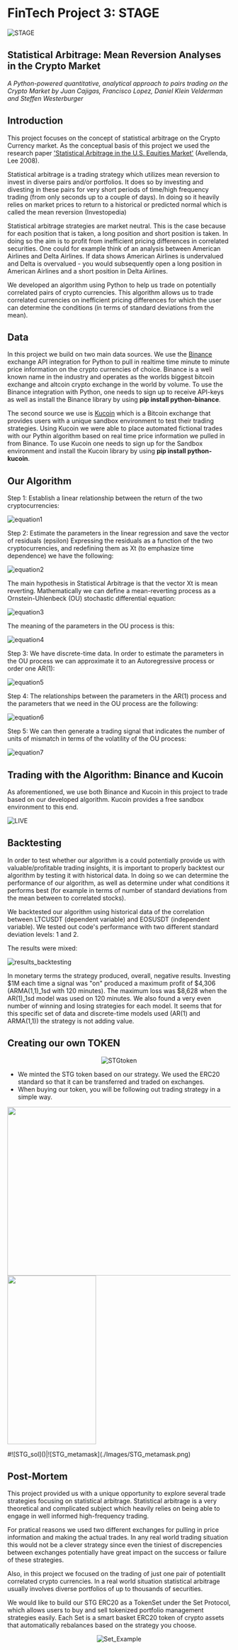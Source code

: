 # FinTech Project 3: STAGE

![STAGE](./Images/STAGE-med.gif)

## Statistical Arbitrage: Mean Reversion Analyses in the Crypto Market
*A Python-powered quantitative, analytical approach to pairs trading on the Crypto Market by Juan Cajigas, Francisco Lopez, Daniel Klein Velderman and Steffen Westerburger*

## Introduction

This project focuses on the concept of statistical arbitrage on the Crypto Currency market. As the conceptual basis of this project we used the research paper ['Statistical Arbitrage in the U.S. Equities Market'](https://www.math.nyu.edu/faculty/avellane/AvellanedaLeeStatArb071008.pdf) (Avellenda, Lee 2008).

Statistical arbitrage is a trading strategy which utilizes mean reversion to invest in diverse pairs and/or portfolios. It does so by investing and divesting in these pairs for very short periods of time/high frequency trading (from only seconds up to a couple of days). In doing so it heavily relies on market prices to return to a historical or predicted normal which is called the mean reversion (Investopedia)

Statistical arbitrage strategies are market neutral. This is the case because for each position that is taken, a long position and short position is taken. In doing so the aim is to profit from inefficient pricing differences in correlated securities. One could for example think of an analysis between American Airlines and Delta Airlines. If data shows American Airlines is undervalued and Delta is overvalued - you would subsequently open a long position in American Airlines and a short position in Delta Airlines. 

We developed an algorithm using Python to help us trade on potentially correlated pairs of crypto currencies. This algorithm allows us to trade correlated currencies on inefficient pricing differences for which the user can determine the conditions (in terms of standard deviations from the mean).

## Data

In this project we build on two main data sources. We use the [Binance](www.binance.com) exchange API integration for Python to pull in realtime time minute to minute price information on the crypto currencies of choice. Binance is a well known name in the industry and operates as the worlds biggest bitcoin exchange and altcoin crypto exchange in the world by volume. To use the Binance integration with Python, one needs to sign up to receive API-keys as well as install the Binance library by using  **pip install python-binance**.

The second source we use is [Kucoin](www.kucoin.com) which is a Bitcoin exchange that provides users with a unique sandbox environment to test their trading strategies. Using Kucoin we were able to place automated fictional trades with our Pythin algorithm based on real time price information we pulled in from Binance. To use Kucoin one needs to sign up for the Sandbox environment and install the Kucoin library by using **pip install python-kucoin**.

## Our Algorithm

Step 1: Establish a linear relationship between the return of the two cryptocurrencies:

![equation1](./Images/Equation1.PNG)

Step 2: Estimate the parameters in the linear regression and save the vector of residuals (epsilon)
Expressing the residuals as a function of the two cryptocurrencies, and redefining them as Xt (to emphasize time dependence) we have the following:

![equation2](./Images/Equation2.PNG)

The main hypothesis in Statistical Arbitrage is that the vector Xt is mean reverting. Mathematically we can define a mean-reverting process as a Ornstein-Uhlenbeck (OU) stochastic differential equation:

![equation3](./Images/Equation3.PNG)

The meaning of the parameters in the OU process is this:

![equation4](./Images/Equation4.PNG)

Step 3: We have discrete-time data. In order to estimate the parameters in the OU process we can approximate it to an Autoregressive process or order one AR(1):

![equation5](./Images/Equation5.PNG)

Step 4: The relationships between the parameters in the AR(1) process and the parameters that we need in the OU process are the following:

![equation6](./Images/Equation6.PNG)

Step 5: We can then generate a trading signal that indicates the number of units of mismatch in terms of the volatility of the OU process:

![equation7](./Images/Equation7.PNG)





## Trading with the Algorithm: Binance and Kucoin

As aforementioned, we use both Binance and Kucoin in this project to trade based on our developed algorithm. Kucoin provides a free sandbox environment to this end. 

![LIVE](./Images/live-trade.gif)

## Backtesting

In order to test whether our algorithm is a could potentially provide us with valuable/profitable trading insights, it is important to properly backtest our algorithm by testing it with historical data. In doing so we can determine the performance of our algorithm, as well as determine under what conditions it performs best (for example in terms of number of standard deviations from the mean between to correlated stocks).

We backtested our algorithm using historical data of the correlation between LTCUSDT (dependent variable) and EOSUSDT (independent variable). We tested out code's performance with two different standard deviation levels: 1 and 2.

The results were mixed:

![results_backtesting](./Images/results_backtesting.PNG)

In monetary terms the strategy produced, overall, negative results. Investing $1M each time a signal was "on" produced a maximum profit of $4,306 (ARMA(1,1)_1sd with 120 minutes). The maximum loss was $8,628 when the AR(1)_1sd model was used on 120 minutes. We also found a very even number of winning and losing strategies for each model. It seems that for this specific set of data and discrete-time models used  (AR(1) and ARMA(1,1)) the strategy is not adding value.

## Creating our own TOKEN
<div align="center">

![STGtoken](./Images/STG_solid_background.png)
</div>

- We minted the STG token based on our strategy. We used the ERC20 standard so that it can be transferred and traded on exchanges.
- When buying our token, you will be following out trading strategy in a simple way.

<p float="left">
  <img src="/./Images/STG_sol.png" width="650" height="380" />
  <img src="/./Images/STG_metamask.png" width="200" height="380" /> 
 
</p>
 #![STG_sol]()|![STG_metamask](./Images/STG_metamask.png)


## Post-Mortem

This project provided us with a unique opportunity to explore several trade strategies focusing on statistical arbitrage. Statistical arbitrage is a very theoretical and complicated subject which heavily relies on being able to engage in well informed high-frequency trading.

For pratical reasons we used two different exchanges for pulling in price information and making the actual trades. In any real world trading situation this would not be a clever strategy since even the tiniest of discrepencies between exchanges potentially have great impact on the success or failure of these strategies. 

Also, in this project we focused on the trading of just one pair of potentiallt correlated crypto currencies. In a real world situation statistical arbitrage usually involves diverse portfolios of up to thousands of securities. 

We would like to build our STG ERC20 as a TokenSet under the Set Protocol, which allows users to buy and sell tokenized portfolio management strategies easily. 
Each Set is a smart basket ERC20 token of crypto assets that automatically rebalances based on the strategy you choose.  

<div align="center">

![Set_Example](./Images/Set_Protocol_example.png)
</div>











